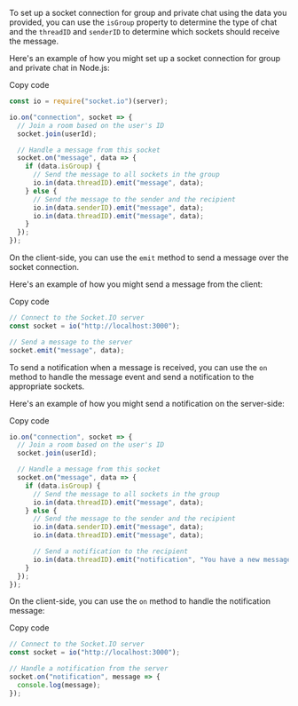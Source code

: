 To set up a socket connection for group and private chat using the data you provided, you can use the `isGroup` property to determine the type of chat and the `threadID` and `senderID` to determine which sockets should receive the message.

Here's an example of how you might set up a socket connection for group and private chat in Node.js:

Copy code

```js
const io = require("socket.io")(server);

io.on("connection", socket => {
  // Join a room based on the user's ID
  socket.join(userId);

  // Handle a message from this socket
  socket.on("message", data => {
    if (data.isGroup) {
      // Send the message to all sockets in the group
      io.in(data.threadID).emit("message", data);
    } else {
      // Send the message to the sender and the recipient
      io.in(data.senderID).emit("message", data);
      io.in(data.threadID).emit("message", data);
    }
  });
});
```

On the client-side, you can use the `emit` method to send a message over the socket connection.

Here's an example of how you might send a message from the client:

Copy code

```js
// Connect to the Socket.IO server
const socket = io("http://localhost:3000");

// Send a message to the server
socket.emit("message", data);
```

To send a notification when a message is received, you can use the `on` method to handle the message event and send a notification to the appropriate sockets.

Here's an example of how you might send a notification on the server-side:

Copy code

```js
io.on("connection", socket => {
  // Join a room based on the user's ID
  socket.join(userId);

  // Handle a message from this socket
  socket.on("message", data => {
    if (data.isGroup) {
      // Send the message to all sockets in the group
      io.in(data.threadID).emit("message", data);
    } else {
      // Send the message to the sender and the recipient
      io.in(data.senderID).emit("message", data);
      io.in(data.threadID).emit("message", data);

      // Send a notification to the recipient
      io.in(data.threadID).emit("notification", "You have a new message!");
    }
  });
});
```

On the client-side, you can use the `on` method to handle the notification message:

Copy code

```js
// Connect to the Socket.IO server
const socket = io("http://localhost:3000");

// Handle a notification from the server
socket.on("notification", message => {
  console.log(message);
});
```
